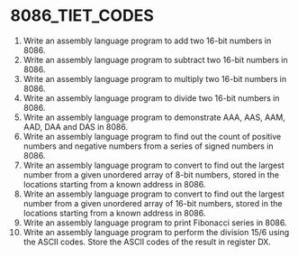 # 8086_TIET_CODES
1. Write an assembly language program to add two 16-bit numbers in 8086.
2. Write an assembly language program to subtract two 16-bit numbers in 8086.
3. Write an assembly language program to multiply two 16-bit numbers in 8086.
4. Write an assembly language program to divide two 16-bit numbers in 8086.
5. Write an assembly language program to demonstrate AAA, AAS, AAM, AAD, DAA and DAS in 8086.
6. Write an assembly language program to find out the count of positive numbers and negative numbers from a series of signed numbers in 8086.
7. Write an assembly language program to convert to find out the largest number from a given unordered array of 8-bit numbers, stored in the locations starting from a known address in 8086.
8. Write an assembly language program to convert to find out the largest number from a given unordered array of 16-bit numbers, stored in the locations starting from a known address in 8086.
9. Write an assembly language program to print Fibonacci series in 8086.
10. Write an assembly language program to perform the division 15/6 using the ASCII codes. Store the ASCII codes of the result in register DX.
